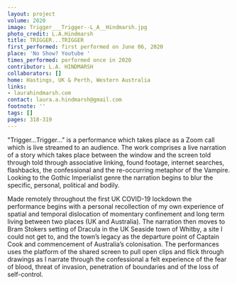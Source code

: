 ```yaml
---
layout: project
volume: 2020
image: Trigger___Trigger--L_A__Hindmarsh.jpg
photo_credit: L.A.Hindmarsh
title: TRIGGER...TRIGGER
first_performed: first performed on June 06, 2020
place: 'No Show? Youtube '
times_performed: performed once in 2020
contributor: L.A. HINDMARSH
collaborators: []
home: Hastings, UK & Perth, Western Australia
links:
- laurahindmarsh.com
contact: laura.a.hindmarsh@gmail.com
footnote: ''
tags: []
pages: 318-319
---
```





"Trigger…Trigger…" is a performance which takes place as a Zoom call which is live streamed to an audience. The work comprises a live narration of a story which takes place between the window and the screen told through told through associative linking, found footage, internet searches, flashbacks, the confessional and the re-occurring metaphor of the Vampire. Looking to the Gothic Imperialist genre the narration begins to blur the specific, personal, political and bodily. 

Made remotely throughout the first UK COVID-19 lockdown the performance begins with a personal recollection of my own experience of spatial and temporal dislocation of momentary confinement and long term living between two places (UK and Australia). The narration then moves to Bram Stokers setting of Dracula in the UK Seaside town of Whitby, a site I could not get to, and the town’s legacy as the departure point of Captain Cook and commencement of Australia’s colonisation. The performances uses the platform of the shared screen to pull open clips and flick through drawings as I narrate through the confessional a felt experience of the fear of blood, threat of invasion, penetration of boundaries and of the loss of self-control.


